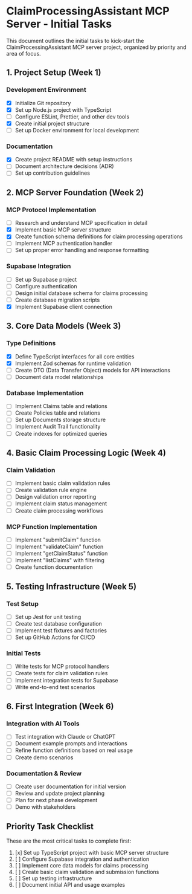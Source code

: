 # ClaimProcessingAssistant MCP Server - Initial Tasks

This document outlines the initial tasks to kick-start the ClaimProcessingAssistant MCP server project, organized by priority and area of focus.

## 1. Project Setup (Week 1)

### Development Environment

- [x] Initialize Git repository
- [x] Set up Node.js project with TypeScript
- [ ] Configure ESLint, Prettier, and other dev tools
- [x] Create initial project structure
- [ ] Set up Docker environment for local development

### Documentation

- [x] Create project README with setup instructions
- [ ] Document architecture decisions (ADR)
- [ ] Set up contribution guidelines

## 2. MCP Server Foundation (Week 2)

### MCP Protocol Implementation

- [ ] Research and understand MCP specification in detail
- [x] Implement basic MCP server structure
- [x] Create function schema definitions for claim processing operations
- [ ] Implement MCP authentication handler
- [ ] Set up proper error handling and response formatting

### Supabase Integration

- [ ] Set up Supabase project
- [ ] Configure authentication
- [ ] Design initial database schema for claims processing
- [ ] Create database migration scripts
- [x] Implement Supabase client connection

## 3. Core Data Models (Week 3)

### Type Definitions

- [x] Define TypeScript interfaces for all core entities
- [x] Implement Zod schemas for runtime validation
- [ ] Create DTO (Data Transfer Object) models for API interactions
- [ ] Document data model relationships

### Database Implementation

- [ ] Implement Claims table and relations
- [ ] Create Policies table and relations
- [ ] Set up Documents storage structure
- [ ] Implement Audit Trail functionality
- [ ] Create indexes for optimized queries

## 4. Basic Claim Processing Logic (Week 4)

### Claim Validation

- [ ] Implement basic claim validation rules
- [ ] Create validation rule engine
- [ ] Design validation error reporting
- [ ] Implement claim status management
- [ ] Create claim processing workflows

### MCP Function Implementation

- [ ] Implement "submitClaim" function
- [ ] Implement "validateClaim" function
- [ ] Implement "getClaimStatus" function
- [ ] Implement "listClaims" with filtering
- [ ] Create function documentation

## 5. Testing Infrastructure (Week 5)

### Test Setup

- [ ] Set up Jest for unit testing
- [ ] Create test database configuration
- [ ] Implement test fixtures and factories
- [ ] Set up GitHub Actions for CI/CD

### Initial Tests

- [ ] Write tests for MCP protocol handlers
- [ ] Create tests for claim validation rules
- [ ] Implement integration tests for Supabase
- [ ] Write end-to-end test scenarios

## 6. First Integration (Week 6)

### Integration with AI Tools

- [ ] Test integration with Claude or ChatGPT
- [ ] Document example prompts and interactions
- [ ] Refine function definitions based on real usage
- [ ] Create demo scenarios

### Documentation & Review

- [ ] Create user documentation for initial version
- [ ] Review and update project planning
- [ ] Plan for next phase development
- [ ] Demo with stakeholders

## Priority Task Checklist

These are the most critical tasks to complete first:

1. [x] Set up TypeScript project with basic MCP server structure
2. [ ] Configure Supabase integration and authentication
3. [ ] Implement core data models for claims processing
4. [ ] Create basic claim validation and submission functions
5. [ ] Set up testing infrastructure
6. [ ] Document initial API and usage examples
